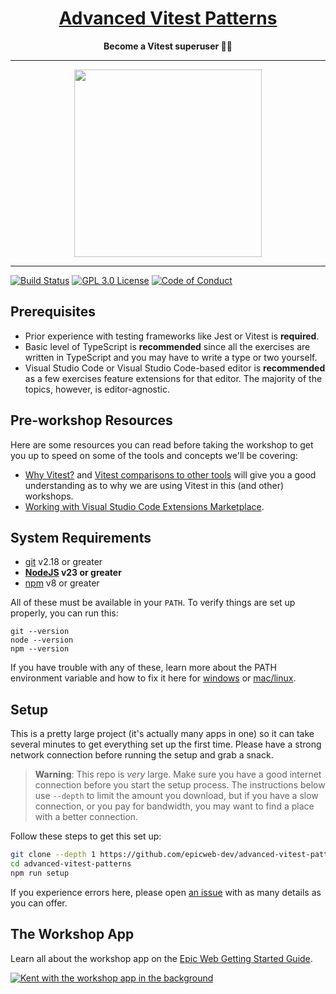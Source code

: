 <div align="center">
  <h1><a href="https://www.epicweb.dev/workshops">Advanced Vitest Patterns</a></h1>
  <strong>
    Become a Vitest superuser 🦹‍♀️
  </strong>
</div>

<hr />

<div align="center">
  <a
    alt="Epic Web logo with the words Deployed Version"
    href="https://advanced-vitest-patterns.epicweb.dev/"
  >
    <img
      width="300px"
      src="https://github-production-user-asset-6210df.s3.amazonaws.com/1500684/254000390-447a3559-e7b9-4918-947a-1b326d239771.png"
    />
  </a>
</div>

<hr />

<!-- prettier-ignore-start -->
[![Build Status][build-badge]][build]
[![GPL 3.0 License][license-badge]][license]
[![Code of Conduct][coc-badge]][coc]
<!-- prettier-ignore-end -->

## Prerequisites

- Prior experience with testing frameworks like Jest or Vitest is **required**.
- Basic level of TypeScript is **recommended** since all the exercises are
  written in TypeScript and you may have to write a type or two yourself.
- Visual Studio Code or Visual Studio Code-based editor is **recommended** as a
  few exercises feature extensions for that editor. The majority of the topics,
  however, is editor-agnostic.

## Pre-workshop Resources

Here are some resources you can read before taking the workshop to get you up to
speed on some of the tools and concepts we'll be covering:

- [Why Vitest?](https://main.vitest.dev/guide/why.html) and
  [Vitest comparisons to other tools](https://main.vitest.dev/guide/comparisons.html)
  will give you a good understanding as to why we are using Vitest in this (and
  other) workshops.
- [Working with Visual Studio Code Extensions Marketplace](https://code.visualstudio.com/docs/configure/extensions/extension-marketplace).

## System Requirements

- [git][git] v2.18 or greater
- **[NodeJS][node] v23 or greater**
- [npm][npm] v8 or greater

All of these must be available in your `PATH`. To verify things are set up
properly, you can run this:

```shell
git --version
node --version
npm --version
```

If you have trouble with any of these, learn more about the PATH environment
variable and how to fix it here for [windows][win-path] or
[mac/linux][mac-path].

## Setup

This is a pretty large project (it's actually many apps in one) so it can take
several minutes to get everything set up the first time. Please have a strong
network connection before running the setup and grab a snack.

> **Warning**: This repo is _very_ large. Make sure you have a good internet
> connection before you start the setup process. The instructions below use
> `--depth` to limit the amount you download, but if you have a slow connection,
> or you pay for bandwidth, you may want to find a place with a better
> connection.

Follow these steps to get this set up:

```sh nonumber
git clone --depth 1 https://github.com/epicweb-dev/advanced-vitest-patterns.git
cd advanced-vitest-patterns
npm run setup
```

If you experience errors here, please open [an issue][issue] with as many
details as you can offer.

## The Workshop App

Learn all about the workshop app on the
[Epic Web Getting Started Guide](https://www.epicweb.dev/get-started).

[![Kent with the workshop app in the background](https://github-production-user-asset-6210df.s3.amazonaws.com/1500684/280407082-0e012138-e01d-45d5-abf2-86ffe5d03c69.png)](https://www.epicweb.dev/get-started)

<!-- prettier-ignore-start -->
[npm]: https://www.npmjs.com/
[node]: https://nodejs.org
[git]: https://git-scm.com/
[build-badge]: https://img.shields.io/github/actions/workflow/status/epicweb-dev/advanced-vitest-patterns/validate.yml?branch=main&logo=github&style=flat-square
[build]: https://github.com/epicweb-dev/advanced-vitest-patterns/actions?query=workflow%3Avalidate
[license-badge]: https://img.shields.io/badge/license-GPL%203.0%20License-blue.svg?style=flat-square
[license]: https://github.com/epicweb-dev/advanced-vitest-patterns/blob/main/LICENSE
[coc-badge]: https://img.shields.io/badge/code%20of-conduct-ff69b4.svg?style=flat-square
[coc]: https://kentcdodds.com/conduct
[win-path]: https://www.howtogeek.com/118594/how-to-edit-your-system-path-for-easy-command-line-access/
[mac-path]: http://stackoverflow.com/a/24322978/971592
[issue]: https://github.com/epicweb-dev/advanced-vitest-patterns/issues/new
<!-- prettier-ignore-end -->

